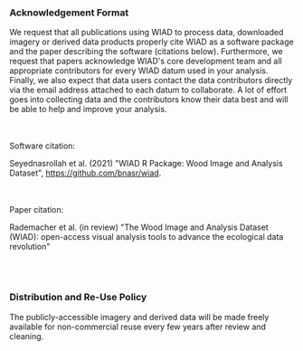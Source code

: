 
### Acknowledgement Format

We request that all publications using WIAD to process data, downloaded imagery or derived data products properly cite WIAD as a software package and the paper describing the software (citations below). Furthermore, we request that papers acknowledge WIAD's core development team and all appropriate contributors for every WIAD datum used in your analysis. Finally, we also expect that data users contact the data contributors directly via the email address attached to each datum to collaborate. A lot of effort goes into collecting data and the contributors know their data best and will be able to help and improve your analysis.

<br></br>
Software citation:

Seyednasrollah et al. (2021) "WIAD R Package: Wood Image and Analysis Dataset", https://github.com/bnasr/wiad.
 
<br></br>
Paper citation:

Rademacher et al. (in review) "The Wood Image and Analysis Dataset (WIAD): open-access visual analysis tools to advance the ecological data revolution"

<br></br>
### Distribution and Re-Use Policy

The publicly-accessible imagery and derived data will be made freely available for non-commercial reuse every few years after review and cleaning.
